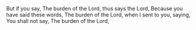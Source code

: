 But if you say, The burden of the Lord, thus says the Lord, Because you have said these words, The burden of the Lord, when I sent to you, saying, You shall not say, The burden of the Lord,
